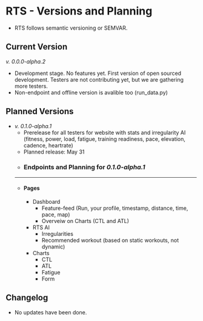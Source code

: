 # RTS - Versions and Planning

- RTS follows semantic versioning or SEMVAR.

## Current Version
*v. 0.0.0-alpha.2*

- Development stage. No features yet. First version of open sourced development. Testers are not contributing yet, but we are gathering more testers.
- Non-endpoint and offline version is avalible too (run_data.py)

## Planned Versions
- *v. 0.1.0-alpha.1*
  - Prerelease for all testers for website with stats and irregularity AI (fitness, power, load, fatigue, training readiness, pace, elevation, cadence, heartrate)
  - Planned release: May 31
  - ### Endpoints and Planning for *0.1.0-alpha.1*
  - --
    - #### Pages
      - Dashboard
        - Feature-feed (Run, your profile, timestamp, distance, time, pace, map)
        - Overveiw on Charts (CTL and ATL)
      - RTS AI
        - Irregularities
        - Recommended workout (based on static workouts, not dynamic)
      - Charts
        - CTL
        - ATL
        - Fatigue
        - Form


## Changelog
- No updates have been done.



